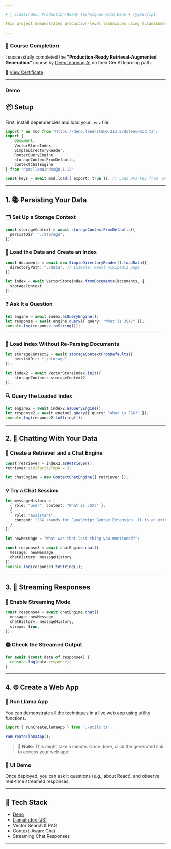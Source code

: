 ```yaml
---

# 🦙 LlamaIndex: Production-Ready Techniques with Deno + TypeScript

This project demonstrates production-level techniques using [LlamaIndex](https://github.com/jerryjliu/llama_index) with Deno and TypeScript. You'll learn how to persist data, interact via queries and chat, implement streaming responses, and deploy it as a web app—all while leveraging the `llamaindex` npm package.

---
```


### 📜 Course Completion

I successfully completed the **"Production-Ready Retrieval-Augmented Generation"** course by [DeepLearning.AI](https://www.deeplearning.ai/) on their GenAI learning path.

🏅 [View Certificate](https://learn.deeplearning.ai/accomplishments/14d5cf63-385c-49c9-bf7f-44f7fb5ee680?usp=sharing)

---

### Demo


## 📦 Setup

First, install dependencies and load your `.env` file:

```ts
import * as mod from "https://deno.land/std@0.213.0/dotenv/mod.ts";
import {
    Document,
    VectorStoreIndex,
    SimpleDirectoryReader,
    RouterQueryEngine,
    storageContextFromDefaults,
    ContextChatEngine
} from "npm:llamaindex@0.1.12"

const keys = await mod.load({ export: true }); // Load API key from .env
```

---

## 1. 📚 Persisting Your Data

### 🗂️ Set Up a Storage Context

```ts
const storageContext = await storageContextFromDefaults({
  persistDir: "./storage",
});
```

### 📄 Load the Data and Create an Index

```ts
const documents = await new SimpleDirectoryReader().loadData({
  directoryPath: "./data", // Example: React Wikipedia page
});

let index = await VectorStoreIndex.fromDocuments(documents, {
  storageContext
});
```

### ❓ Ask It a Question

```ts
let engine = await index.asQueryEngine();
let response = await engine.query({ query: "What is JSX?" });
console.log(response.toString());
```

---

### 💾 Load Index Without Re-Parsing Documents

```ts
let storageContext2 = await storageContextFromDefaults({
    persistDir: "./storage",
});

let index2 = await VectorStoreIndex.init({
    storageContext: storageContext2
});
```

### 🔍 Query the Loaded Index

```ts
let engine2 = await index2.asQueryEngine();
let response2 = await engine2.query({ query: "What is JSX?" });
console.log(response2.toString());
```

---

## 2. 💬 Chatting With Your Data

### 🔁 Create a Retriever and a Chat Engine

```ts
const retriever = index2.asRetriever();
retriever.similarityTopK = 3;

let chatEngine = new ContextChatEngine({ retriever });
```

### 💡 Try a Chat Session

```ts
let messageHistory = [
  { role: "user", content: "What is JSX?" },
  {
    role: "assistant",
    content: "JSX stands for JavaScript Syntax Extension. It is an extension to the JavaScript language syntax that provides a way to structure component rendering using syntax familiar to many developers..."
  }
];

let newMessage = "What was that last thing you mentioned?";

const response3 = await chatEngine.chat({
  message: newMessage,
  chatHistory: messageHistory
});
console.log(response3.toString());
```

---

## 3. 🔄 Streaming Responses

### 📡 Enable Streaming Mode

```ts
const response4 = await chatEngine.chat({
  message: newMessage,
  chatHistory: messageHistory,
  stream: true,
});
```

### 🖨️ Check the Streamed Output

```ts
for await (const data of response4) {
  console.log(data.response);
}
```

---

## 4. 🌐 Create a Web App

### 🧩 Run Llama App

You can demonstrate all the techniques in a live web app using utility functions.

```ts
import { runCreateLlamaApp } from './utils.ts';

runCreateLlamaApp();
```

> 📝 **Note**: This might take a minute. Once done, click the generated link to access your web app!

### 🌟 UI Demo

Once deployed, you can ask it questions (e.g., about React), and observe real-time streamed responses.

---


## 🚀 Tech Stack

* [Deno](https://deno.land/)
* [LlamaIndex (JS)](https://www.npmjs.com/package/llamaindex)
* Vector Search & RAG
* Context-Aware Chat
* Streaming Chat Responses

---
